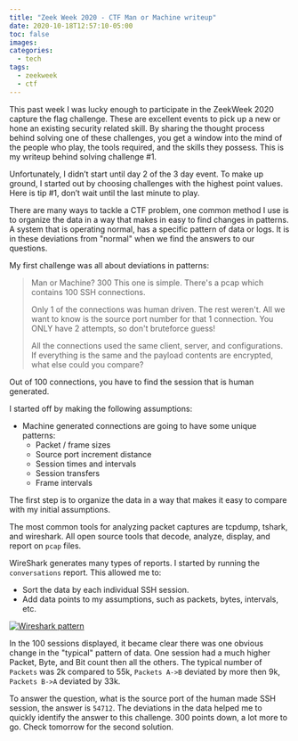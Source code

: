 ```yaml
---
title: "Zeek Week 2020 - CTF Man or Machine writeup"
date: 2020-10-18T12:57:10-05:00
toc: false
images:
categories:
  - tech
tags: 
  - zeekweek
  - ctf
---
```


This past week I was lucky enough to participate in the ZeekWeek 2020 capture the flag challenge.   These are excellent events to pick up a new or hone an existing security related skill.  By sharing the thought process behind solving one of these challenges, you get a window into the mind of the people who play, the tools required, and the skills they possess.  This is my writeup behind solving challenge #1.  

Unfortunately, I didn’t start until day 2 of the 3 day event.  To make up ground, I started out by choosing challenges with the highest point values.  Here is tip #1, don’t wait until the last minute to play.

There are many ways to tackle a CTF problem, one common method I use is to organize the data in a way that makes in easy to find changes in patterns.  A system that is operating normal, has a specific pattern of data or logs.   It is in these deviations from "normal" when we find the answers to our questions.  

My first challenge was all about deviations in patterns:

> Man or Machine?
> 300
> This one is simple. There's a pcap which contains 100 SSH connections.
> 
> Only 1 of the connections was human driven. The rest weren't. All we want to know is the source port number for that 1 connection. You ONLY have 2 attempts, so don't bruteforce guess!
> 
> All the connections used the same client, server, and configurations. If everything is the same and the payload contents are encrypted, what else could you compare?

Out of 100 connections, you have to find the session that is human generated.

I started off by making the following assumptions:

- Machine generated connections are going to have some unique patterns:
  - Packet / frame sizes
  - Source port increment distance
  - Session times and intervals
  - Session transfers
  - Frame intervals

The first step is to organize the data in a way that makes it easy to compare with my initial assumptions.

The most common tools for analyzing packet captures are tcpdump, tshark, and wireshark.  All open source tools that decode, analyze, display, and report on `pcap` files.  

WireShark generates many types of reports.  I started by running the `conversations` report. This allowed me to:

- Sort the data by each individual SSH session.
- Add data points to my assumptions, such as packets, bytes, intervals, etc.

[![Wireshark pattern](/images/zeekweekctfmom.png)](/images/zeekweekctfmom.png)

In the 100 sessions displayed, it became clear there was one obvious change in the "typical" pattern of data.  One session had a much higher Packet, Byte, and Bit count then all the others.  The typical number of `Packets` was 2k compared to 55k,  `Packets A->B` deviated by more then 9k,  `Packets B->A` deviated by 33k.

To answer the question, what is the source port of the human made SSH session, the answer is `54712`.  The deviations in the data helped me to quickly identify the answer to this challenge.  300 points down, a lot more to go.   Check tomorrow for the second solution.
